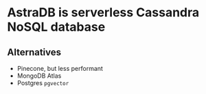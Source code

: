 # AstraDB is serverless Cassandra NoSQL database

## Alternatives

- Pinecone, but less performant
- MongoDB Atlas
- Postgres `pgvector`
